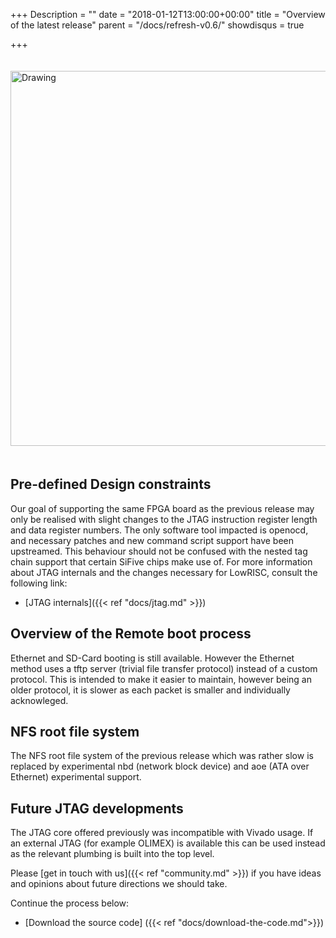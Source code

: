 +++
Description = ""
date = "2018-01-12T13:00:00+00:00"
title = "Overview of the latest release"
parent = "/docs/refresh-v0.6/"
showdisqus = true

+++

<a name="figure-overview"></a>
<img src="/img/screenshot3.png" alt="Drawing" style="width: 600px; padding: 20px 0px;"/>

## Pre-defined Design constraints

Our goal of supporting the same FPGA board as the previous release
may only be realised with slight changes to the JTAG instruction register length and data register numbers.
The only software tool impacted is openocd, and necessary patches and new command script support have been upstreamed. This behaviour should not be confused with the nested tag chain support that certain SiFive chips make use of.
For more information about JTAG internals and the changes necessary for LowRISC, consult the following link:

* [JTAG internals]({{< ref "docs/jtag.md" >}})

## Overview of the Remote boot process

Ethernet and SD-Card booting is still available. However the Ethernet method uses a tftp server (trivial file transfer protocol)
instead of a custom protocol. This is intended to make it easier to maintain, however being an older protocol, it is slower as each
packet is smaller and individually acknowleged.

## NFS root file system

The NFS root file system of the previous release which was rather slow is replaced by experimental
nbd (network block device) and aoe (ATA over Ethernet) experimental support.

## Future JTAG developments

The JTAG core offered previously was incompatible with Vivado usage. If an external JTAG (for example OLIMEX)
is available this can be used instead as the relevant plumbing is built into the top level.

Please [get in touch with us]({{< ref "community.md" >}}) if you have ideas 
and opinions about future directions we should take.

Continue the process below:

* [Download the source code] ({{< ref "docs/download-the-code.md">}})
